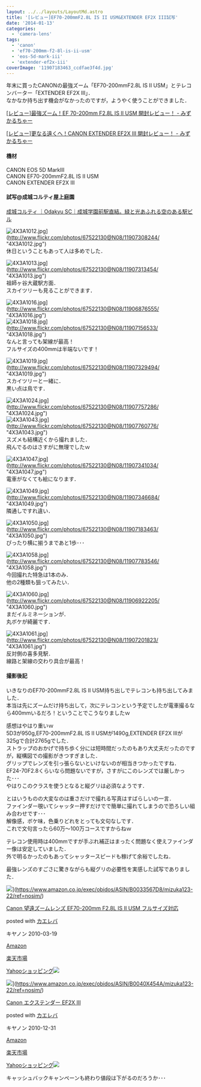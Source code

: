 ```yaml
---
layout: ../../layouts/LayoutMd.astro
title: '[レビュー]EF70-200mmF2.8L IS II USM&EXTENDER EF2X III試写'
date: '2014-01-13'
categories:
  - 'camera-lens'
tags:
  - 'canon'
  - 'ef70-200mm-f2-8l-is-ii-usm'
  - 'eos-5d-mark-iii'
  - 'extender-ef2x-iii'
coverImage: '11907183463_ccdfae3f4d.jpg'
---
```


年末に買ったCANONの最強ズーム「EF70-200mmF2.8L IS II USM」とテレコンバーター「EXTENDER EF2X III」．  
なかなか持ち出す機会がなかったのですが，ようやく使うことができました．

[\[レビュー\]最強ズーム！EF 70\-200mm F2\.8L IS II USM 開封レビュー！ \- みずかるちゃー](https://mizuka123.net/archive/5056/)

[\[レビュー\]更なる遠くへ！CANON EXTENDER EF2X III 開封レビュー！ \- みずかるちゃー](https://mizuka123.net/archive/5119/)

#### 機材

CANON EOS 5D MarkⅢ  
CANON EF70-200mmF2.8L IS II USM  
CANON EXTENDER EF2X III

#### 試写@成城コルティ屋上庭園

[成城コルティ ｜Odakyu SC｜成城学園前駅直結。緑と光あふれる空のある駅ビル](https://www.odakyu-sc.com/seijo-corty/)

![4X3A1012.jpg](/archive/images/11907308244_92fff0b60d_b.jpg)](http://www.flickr.com/photos/67522130@N08/11907308244/ "4X3A1012.jpg")  
休日ということもあって人は多めでした．

![4X3A1013.jpg](/archive/images/11907313454_f75f206f1b_b.jpg)](http://www.flickr.com/photos/67522130@N08/11907313454/ "4X3A1013.jpg")  
祖師ヶ谷大蔵駅方面．  
スカイツリーも見ることができます．

![4X3A1016.jpg](/archive/images/11906876555_90c7b35476_b.jpg)](http://www.flickr.com/photos/67522130@N08/11906876555/ "4X3A1016.jpg")  
![4X3A1018.jpg](/archive/images/11907156533_04b4231705_b.jpg)](http://www.flickr.com/photos/67522130@N08/11907156533/ "4X3A1018.jpg")  
なんと言っても架線が最高！  
フルサイズの400mmは半端ないです！

![4X3A1019.jpg](/archive/images/11907329494_2705553b7b_b.jpg)](http://www.flickr.com/photos/67522130@N08/11907329494/ "4X3A1019.jpg")  
スカイツリーと一緒に．  
黒い点は鳥です．

![4X3A1024.jpg](/archive/images/11907757286_8e83e804d2_b.jpg)](http://www.flickr.com/photos/67522130@N08/11907757286/ "4X3A1024.jpg")  
![4X3A1043.jpg](/archive/images/11907760776_4d5dfdd6b7_b.jpg)](http://www.flickr.com/photos/67522130@N08/11907760776/ "4X3A1043.jpg")  
スズメも結構近くから撮れました．  
飛んでるのはさすがに無理でしたｗ

![4X3A1047.jpg](/archive/images/11907341034_1f76f59edd_b.jpg)](http://www.flickr.com/photos/67522130@N08/11907341034/ "4X3A1047.jpg")  
電車がなくても絵になります．

![4X3A1049.jpg](/archive/images/11907346684_d58b1c8738_b.jpg)](http://www.flickr.com/photos/67522130@N08/11907346684/ "4X3A1049.jpg")  
隣通しですれ違い．

![4X3A1050.jpg](/archive/images/11907183463_ccdfae3f4d_b.jpg)](http://www.flickr.com/photos/67522130@N08/11907183463/ "4X3A1050.jpg")  
ぴったり横に揃うまであと1歩･･･

![4X3A1058.jpg](/archive/images/11907783546_c518c5edc5_b.jpg)](http://www.flickr.com/photos/67522130@N08/11907783546/ "4X3A1058.jpg")  
今回撮れた特急は1本のみ．  
他の2種類も狙ってみたい．

![4X3A1060.jpg](/archive/images/11906922205_c90f366384_b.jpg)](http://www.flickr.com/photos/67522130@N08/11906922205/ "4X3A1060.jpg")  
まだイルミネーションが．  
丸ボケが綺麗です．

![4X3A1061.jpg](/archive/images/11907201823_e9624f9aac_b.jpg)](http://www.flickr.com/photos/67522130@N08/11907201823/ "4X3A1061.jpg")  
反対側の喜多見駅．  
線路と架線の交わり具合が最高！

#### 撮影後記

いきなりのEF70-200mmF2.8L IS II USM持ち出しでテレコンも持ち出してみました．  
本当は先にズームだけ持ち出して，次にテレコンという予定でしたが電車撮るなら400mmいるだろ！ということでこうなりましたｗ

感想はやはり重いｗ  
5D3が950g,EF70-200mmF2.8L IS II USMが1490g,EXTENDER EF2X IIIが325gで合計2765gでした．  
ストラップのおかげで持ち歩く分には短時間だったのもあり大丈夫だったのですが，縦構図での撮影がきつすぎました．  
グリップでレンズを引っ張らないといけないのが相当きつかったですね．  
EF24-70F2.8くらいなら問題ないですが，さすがにこのレンズでは厳しかった･･･  
やはりこのクラスを使うとなると縦グリは必須なようです．

とはいうものの大変なのは重さだけで撮れる写真はすばらしいの一言．  
ファインダー覗いてシャッター押すだけでで簡単に撮れてしまうので恐ろしい組み合わせです･･･  
解像感，ボケ味，色乗りどれをとっても文句なしです．  
これで文句言ったら60万～100万コースですからねｗ

テレコン使用時は400mmですが手ぶれ補正はまったく問題なく使えファインダー像は安定していました．  
外で明るかったのもあってシャッタースピードも稼げて余裕でしたね．

最強レンズのすごさに驚きながらも縦グリの必要性を実感した試写でありました．

![](/archive/images/41RXcCCQD6L._SL160_.jpg)](https://www.amazon.co.jp/exec/obidos/ASIN/B0033567D8/mizuka123-22/ref=nosim/)

[Canon 望遠ズームレンズ EF70-200mm F2.8L IS II USM フルサイズ対応](https://www.amazon.co.jp/exec/obidos/ASIN/B0033567D8/mizuka123-22/ref=nosim/)

posted with [カエレバ](http://kaereba.com)

キヤノン 2010-03-19

[Amazon](http://www.amazon.co.jp/gp/search?keywords=EF70-200mm%20F2.8L&__mk_ja_JP=%83J%83%5E%83J%83i&tag=mizuka123-22 'アマゾン')

[楽天市場](http://hb.afl.rakuten.co.jp/hgc/032b53ee.4b34c5ee.0f4a541e.f440145e/?pc=http%3A%2F%2Fsearch.rakuten.co.jp%2Fsearch%2Fmall%2FEF70-200mm%2520F2.8L%2F-%2Ff.1-p.1-s.1-sf.0-st.A-v.2%3Fx%3D0%26scid%3Daf_ich_link_urltxt%26m%3Dhttp%3A%2F%2Fm.rakuten.co.jp%2F '楽天市場')

[Yahooショッピング![](//ad.jp.ap.valuecommerce.com/servlet/gifbanner?sid=3066752&pid=881990642)](//ck.jp.ap.valuecommerce.com/servlet/referral?sid=3066752&pid=881990642&vc_url=http%3A%2F%2Fshopping.search.yahoo.co.jp%2Fsearch%3FuIv%3Don%26ei%3DUTF-8%26tab_ex%3Dcommerce%26slider%3D0%26va%3DEF70-200mm%2520F2.8L 'Yahooショッピング')

![](/archive/images/31Y%2BBMRAA%2BL._SL160_.jpg)](https://www.amazon.co.jp/exec/obidos/ASIN/B0040X454A/mizuka123-22/ref=nosim/)

[Canon エクステンダー EF2X III](https://www.amazon.co.jp/exec/obidos/ASIN/B0040X454A/mizuka123-22/ref=nosim/)

posted with [カエレバ](http://kaereba.com)

キヤノン 2010-12-31

[Amazon](http://www.amazon.co.jp/gp/search?keywords=EF2X&__mk_ja_JP=%83J%83%5E%83J%83i&tag=mizuka123-22 'アマゾン')

[楽天市場](http://hb.afl.rakuten.co.jp/hgc/032b53ee.4b34c5ee.0f4a541e.f440145e/?pc=http%3A%2F%2Fsearch.rakuten.co.jp%2Fsearch%2Fmall%2FEF2X%2F-%2Ff.1-p.1-s.1-sf.0-st.A-v.2%3Fx%3D0%26scid%3Daf_ich_link_urltxt%26m%3Dhttp%3A%2F%2Fm.rakuten.co.jp%2F '楽天市場')

[Yahooショッピング![](//ad.jp.ap.valuecommerce.com/servlet/gifbanner?sid=3066752&pid=881990642)](//ck.jp.ap.valuecommerce.com/servlet/referral?sid=3066752&pid=881990642&vc_url=http%3A%2F%2Fshopping.search.yahoo.co.jp%2Fsearch%3FuIv%3Don%26ei%3DUTF-8%26tab_ex%3Dcommerce%26slider%3D0%26va%3DEF2X 'Yahooショッピング')

キャッシュバックキャンペーンも終わり値段は下がるのだろうか･･･
